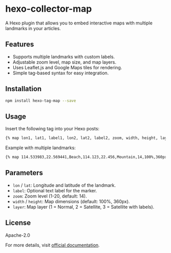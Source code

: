 # hexo-collector-map

A Hexo plugin that allows you to embed interactive maps with multiple landmarks in your articles.

## Features
- Supports multiple landmarks with custom labels.
- Adjustable zoom level, map size, and map layers.
- Uses Leaflet.js and Google Maps tiles for rendering.
- Simple tag-based syntax for easy integration.

## Installation
```sh
npm install hexo-tag-map --save
```

## Usage
Insert the following tag into your Hexo posts:
```md
{% map lon1, lat1, label1, lon2, lat2, label2, zoom, width, height, layer %}
```
Example with multiple landmarks:
```md
{% map 114.533983,22.569441,Beach,114.123,22.456,Mountain,14,100%,360px,1 %}
```

## Parameters
- `lon` / `lat`: Longitude and latitude of the landmark.
- `label`: Optional text label for the marker.
- `zoom`: Zoom level (1-20, default: 14).
- `width` / `height`: Map dimensions (default: 100%, 360px).
- `layer`: Map layer (1 = Normal, 2 = Satellite, 3 = Satellite with labels).

## License
Apache-2.0

For more details, visit [official documentation](https://guole.fun/posts/41887/).

